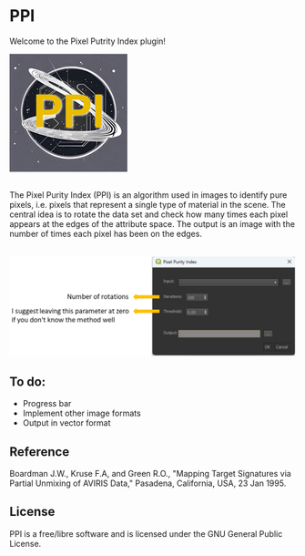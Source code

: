 # PPI
Welcome to the Pixel Putrity Index plugin!

![](/icon.png)
##
The Pixel Purity Index (PPI) is an algorithm used in images to identify pure pixels, i.e. pixels that represent a single type of material in the scene. The central idea is to rotate the data set and check how many times each pixel appears at the edges of the attribute space. The output is an image with the number of times each pixel has been on the edges.
 ##
![](/ppi_explain.png)
 ## To do:
 - Progress bar
 - Implement other image formats
 - Output in vector format
 ## Reference
 Boardman J.W., Kruse F.A, and Green R.O., "Mapping Target Signatures via Partial Unmixing of AVIRIS Data," Pasadena, California, USA, 23 Jan 1995.
 ## License

PPI is a free/libre software and is licensed under the GNU General Public License.